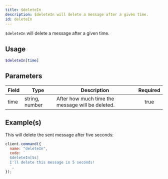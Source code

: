 ```yaml
---
title: $deleteIn
description: $deleteIn will delete a message after a given time.
id: deleteIn
---
```


`$deleteIn` will delete a message after a given time.

## Usage

```php
$deleteIn[time]
```

## Parameters

| Field | Type           | Description                                      | Required |
| ----- | -------------- | ------------------------------------------------ | :------: |
| time  | string, number | After how much time the message will be deleted. |   true   |

## Example(s)

This will delete the sent message after five seconds:

```javascript
client.command({
  name: "deleteIn",
  code: `
  $deleteIn[5s]
  I'll delete this message in 5 seconds!
  `,
});
```
